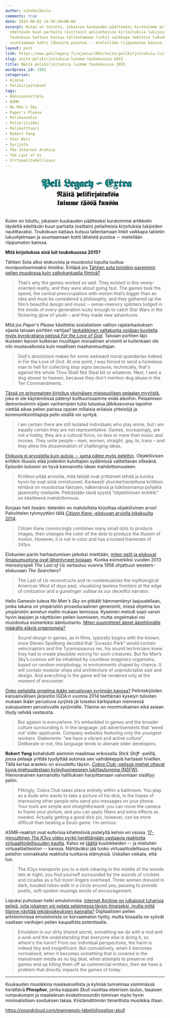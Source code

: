 ```yaml
---
author: nikoheikkila
comments: true
date: 2015-06-02 14:56:20+00:00
excerpt: Kuten on totuttu, jokaisen kuukauden päätteeksi kuratoimme artikkelin täydeltä
  edeltävän kuun parhaita (osittain) peliaiheisia kirjoituksia lukijoiden nautittavaksi.
  Toukokuun kattaus kutsuu tallentamaan linkit vaikkapa tabletin lukuohjelmaan ja
  suuntaamaan kohti läheistä puistoa -- mielellään riippumaton kanssa.
layout: post
link: https://www.pelilegacy.fi/ajassa/1892/naita-pelikirjoituksia-luimme-toukokuussa-2015
slug: naita-pelikirjoituksia-luimme-toukokuussa-2015
title: Näitä pelikirjoituksia luimme toukokuussa 2015
wordpress_id: 1892
categories:
- Ajassa
- Pelikirjoitukset
tags:
- Äänisuunnittelu
- ASMR
- No Man's Sky
- Paper's Please
- Pelikasvatus
- Pelikritiikki
- Pelikulttuuri
- Robert Yang
- Star Wars
- Syrjintä
- The Internet Archive
- The Last of Us
- Virtuaalitodellisuus
---
```


[![Näitä pelikirjoituksia luimme tässä kuussa](/uploads/2015/02/pelikirjoitukset.png)](/uploads/2015/02/pelikirjoitukset.png)

Kuten on totuttu, jokaisen kuukauden päätteeksi kuratoimme artikkelin täydeltä edeltävän kuun parhaita (osittain) peliaiheisia kirjoituksia lukijoiden nautittavaksi. Toukokuun kattaus kutsuu tallentamaan linkit vaikkapa tabletin lukuohjelmaan ja suuntaamaan kohti läheistä puistoa -- mielellään riippumaton kanssa.

**Mitä kirjoituksia sinä luit toukokuussa 2015?**

Tähtien Sota alkoi elokuvista ja muodostui lopulta luultua monipuolisemmaksi ilmiöksi. Entäpä jos [Tähtien sota toimiikin paremmin pelien muodossa kuin valkokankaalla filminä?](http://www.rockpapershotgun.com/2015/05/04/star-wars-makes-better-games/)



<blockquote>That’s why the games worked so well. They existed in this newly-oriented reality, and they were about going fast. The games took the speed, the central preoccupation with motion that’s bigger than an idea and must be considered a philosophy, and they gathered up the film’s beautiful design and music – sense-memory splinters lodged in the minds of every generation lucky enough to catch Star Wars in the flickering glow of youth – and they made new adventures.</blockquote>



Mitä jos _Paper's Please_ käsittelisi sosialistisen valtion rajatarkastuksen sijasta taivaan porttien vartijaa? [Iankaikkinen valtakunta voidaan kuvitella myös byrokratiana pelissä _For the Love of God_](http://killscreendaily.com/articles/if-papers-please-was-about-judging-souls-gates-heaven/). Taivaan porttien läpi ikuiseen lepoon kulkevan muuttajan moraalinen arviointi ei kuitenkaan ole niin mustavalkoista kuin maallisen maahanmuuttajan.



<blockquote>God's absolutism makes for some awkward moral quandaries indeed in For the Love of God. At one point, I was forced to send a homeless man to hell for collecting stop signs because, technically, that's against the whole Thou Shalt Not Steal bit or whatever. Next, I sent a dog abuser to heaven, because they don't mention dog abuse in the Ten Commandments.</blockquote>



[Tässä on erinomainen kirjoitus yksinäisen miespuolisen pelaajan myytistä](http://www.theguardian.com/technology/2015/may/11/the-cliche-of-lone-male-gamer-needs-to-be-destroyed), joka ei ole käytännössä pätenyt kulttuurissamme enää aikoihin. Pelaamisen demonisoinnin sijaan vanhempien tulisi tutustua jälkikasvunsa tapoihin viettää aikaa pelien parissa oppien millaisia erilaisia yhteisöjä ja kommunikointitapoja pelin sisällä voi syntyä.



<blockquote>I am certain there are still isolated individuals who play alone, but I am equally certain they are not representative. Games, increasingly, are not a hobby, they are a cultural force, no less or more than music and movies. They unite people – men, women, straight, gay, bi, trans – and they allow the dissemination of challenging ideas.</blockquote>



[Elokuvia ei arvostella kuin autoja -- sama pätee myös peleihin](http://www.episodi.fi/artikkelit/kommentti-objektiivinen-kriitikko/). Objektiivisen kritiikin illuusio elää joidenkin kuluttajien sydämissä valitettavan sitkeänä. Episodin kolumni on hyvä kannanotto idean mahdottomuuteen.



<blockquote>Kriitikon pitää arvioida, mitä tekijät ovat yrittäneet tehdä ja kuinka hyvin he ovat siinä onnistuneet. Karkeasti yksinkertaistettuna kriitikon tehtävä on muodostaa faktojen, näkemänsä ja tulkitsemansa pohjalta jäsennelty mielipide. Pelkästään tästä syystä “objektiivinen kritiikki” on käsitteenä mahdottomuus.</blockquote>



Korjaan heti itseäni: tietenkin on mahdollista kirjoittaa objektiivinen arvio! Pahoittelen tyhmyyttäni tällä [_Citizen Kane_ -elokuvan arviolla lokakuulta 2014](http://theobjectivereviewer.blogspot.fi/2014/10/citizen-kane.html).



<blockquote>Citizen Kane convincingly combines many small dots to produce images, then changes the color of the dots to produce the illusion of motion. However, it is not in color and has a locked framerate of 24fps.</blockquote>



Elokuvien pariin harhautumisen jatkoksi mietitään, [miten pelit ja elokuvat ilmaisumuotona ovat lähentyneet toisiaan](http://www.haywiremag.com/features/lets-go-home-ellie/). Kuinka esimerkiksi vuoden 2013 menestyspeli _The Last of Us_ vertautuu vuonna 1956 ohjattuun western-elokuvaan _The Searchers_?



<blockquote>The Last of Us reconstructs and re-contextualizes the mythological American West of days past, visualizing lawless frontiers at the edge of civilization and a gunslinger outlaw as our deceitful narrator.</blockquote>



Hello Gamesin tuleva _No Man's Sky_ on pitkälti hämmentänyt laajuudellaan, jonka takana on ympäristön proseduraalinen generointi, missä ohjelma luo ympäristön annetun mallin mukaan lennossa. Kyseinen metodi sopii varsin hyvin laajojen ja näyttävien pelien luomiseen, mutta ongelmaksi voi muodostua esimerkiksi äänituotanto. [Miten suunnittelet äänet äärettömälle määrälle eläviä organismeja?](http://www.newyorker.com/tech/elements/what-a-dragons-mating-scream-sounds-like)



<blockquote>Sound design in games, as in films, typically begins with the known; once Steven Spielberg decided that “Jurassic Park” would contain velociraptors and the Tyrannosaurus rex, his sound technicians knew they had to create plausible voicing for such creatures. But No Man’s Sky’s cosmos will be inhabited by countless imaginary organisms, based on random morphology, in environments shaped by chance. It will contain modular ships and architecture of unpredictable size and design. And everything in the game will be rendered only at the moment of encounter.</blockquote>



[Onko pelialalla ongelma ikään perustuvan syrjinnän kanssa?](http://www.kotaku.com.au/2015/05/the-subtle-demon-the-games-industrys-problem-with-ageism/) Pelintekijöiden kansainvälisen järjestön IGDA:n vuonna 2014 teettämän kyselyn tulosten mukaan ikään perustuva syrjintä jäi toiseksi kärkipaikan mennessä sukupuoleen perustuvalle syrjinnälle. Tilanne on monimutkainen eikä asiaan löydy selvää vastausta.



<blockquote>But ageism is everywhere. It’s embedded in games and the broader culture surrounding it. In the language: job advertisements that ‘weed out’ older applicants. Company websites featuring only the youngest workers. Statements: “we have a vibrant and active culture”. Deliberate or not, this language tends to alienate older developers.</blockquote>



**Robert Yang** kohahdutti aiemmin maailmaa erikoisella _Stick Shift_ -pelillä, jossa pelaaja yrittää tyydyttää autonsa sen vaihdekeppiä hartaasti hivellen. Tällä kertaa arastelu on sivuutettu täysin. [_Cobra Club_ -pelissä miehet ottavat kuvia miehuudestaan kylpyhuoneeseen lukittautuneina (NSFW)](http://kotaku.com/a-game-about-the-complicated-world-of-dick-pics-1707644515). Hienovarainen kannanotto hallituksen harjoittamaan valvontaan sisältyy peliin.



<blockquote>Fittingly, Cobra Club takes place entirely within a bathroom. You play as a dude who wants to take a picture of his dick, in the hopes of impressing other people who send you messages on your phone. Your tools are simple and straightforward: you can move the camera to frame your picture, and you can apply filters and extra effects as needed. Actually getting a good dick pic, however, can be more difficult than beating a Souls game. I’m serious.</blockquote>



ASMR-reaktiot ovat euforisia kihelmöiviä pistelyitä kehon eri osissa. [17-minuuttinen _The K3ys_ video pyrkii herättämään vastaavia reaktioita virtuaalitodellisuuden kautta](http://boingboing.net/2015/05/27/asmr-virtual-reality-vr.html). Katso se [täältä](https://littlstar.com/videos/6d352a4b) kuulokkeiden -- ja mieluiten virtuaalilaitteiston -- kanssa. Nähtäväksi jää tuoko virtuaalitodellisuus myös peleihin voimakkaita reaktioita tuottavia elämyksiä. Uskallan veikata, että tuo.



<blockquote>The K3ys transports you to a dark clearing in the middle of the woods late at night; you find yourself surrounded by the sounds of crickets and cicadas as a full moon lingers overhead. Three women dressed in dark, hooded robes walk in a circle around you, pausing to provide poetic, soft-spoken musings words of encouragement.</blockquote>



Lopuksi puhutaan hetki emuloinnista. [Internet Archive on julkaissut tuhansia pelejä, joita jokainen voi pelata selaimessa täysin ilmaiseksi, mutta miltä tilanne näyttää tekijänoikeuksien kannalta?](http://www.eurogamer.net/articles/2015-05-31-we-need-to-talk-about-emulation) Digitaalisten pelien arkistoinnissa emuloinnista on korvaamaton hyöty, mutta toisaalta ne syövät osaltaan vanhojen pelien kaupallista potentiaalia.



<blockquote>Emulation is our dirty shared secret, something we do with a nod and a wink and the understanding that everyone else is doing it, so where's the harm? From our individual perspectives, the harm is indeed tiny and insignificant. But cumulatively, when it becomes normalised, when it becomes something that is covered in the mainstream media as no big deal, when attempts to preserve old games end up killing them off as commercial entities, then we have a problem that directly impacts the games of today.</blockquote>





* * *



Kuukauden musiikkina maalauksellista ja kylmää tunnelmaa sisimmässä herättävä **Phosphor**, jonka kappale _Skull_ osoittaa eteerisen laulun, tasaisen rumpukompin ja maalailevan kosketinsoundin toimivan myös hyvin minimalistisen sovituksen takaa. Kiistämättömän timanttista musiikkia iltaan.

https://soundcloud.com/mannequin-label/phosphor-skull
